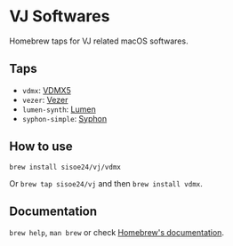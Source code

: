 # VJ Softwares

Homebrew taps for VJ related macOS softwares.

## Taps

- `vdmx`: [VDMX5](https://vdmx.vidvox.net)
- `vezer`: [Vezer](https://imimot.com/vezer/)
- `lumen-synth`: [Lumen](https://lumen-app.com)
- `syphon-simple`: [Syphon](https://github.com/Syphon/Simple)

## How to use

`brew install sisoe24/vj/vdmx`

Or `brew tap sisoe24/vj` and then `brew install vdmx`.

## Documentation

`brew help`, `man brew` or check [Homebrew's documentation](https://docs.brew.sh).
